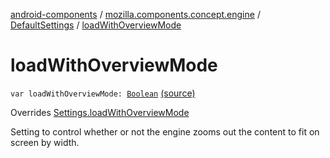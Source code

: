 [android-components](../../index.md) / [mozilla.components.concept.engine](../index.md) / [DefaultSettings](index.md) / [loadWithOverviewMode](./load-with-overview-mode.md)

# loadWithOverviewMode

`var loadWithOverviewMode: `[`Boolean`](https://kotlinlang.org/api/latest/jvm/stdlib/kotlin/-boolean/index.html) [(source)](https://github.com/mozilla-mobile/android-components/blob/master/components/concept/engine/src/main/java/mozilla/components/concept/engine/Settings.kt#L190)

Overrides [Settings.loadWithOverviewMode](../-settings/load-with-overview-mode.md)

Setting to control whether or not the engine zooms out the content to fit on screen by width.

